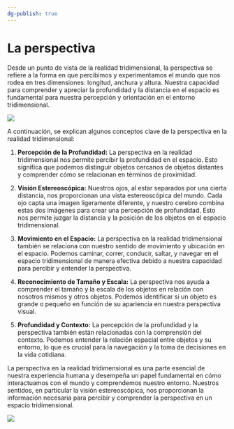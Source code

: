 ```yaml
---
dg-publish: true
---
```


# La perspectiva

Desde un punto de vista de la realidad tridimensional, la perspectiva se refiere a la forma en que percibimos y experimentamos el mundo que nos rodea en tres dimensiones: longitud, anchura y altura. Nuestra capacidad para comprender y apreciar la profundidad y la distancia en el espacio es fundamental para nuestra percepción y orientación en el entorno tridimensional.

![](https://i.imgur.com/SFtAKdB.png)


A continuación, se explican algunos conceptos clave de la perspectiva en la realidad tridimensional:

1. **Percepción de la Profundidad:** La perspectiva en la realidad tridimensional nos permite percibir la profundidad en el espacio. Esto significa que podemos distinguir objetos cercanos de objetos distantes y comprender cómo se relacionan en términos de proximidad.

2. **Visión Estereoscópica:** Nuestros ojos, al estar separados por una cierta distancia, nos proporcionan una vista estereoscópica del mundo. Cada ojo capta una imagen ligeramente diferente, y nuestro cerebro combina estas dos imágenes para crear una percepción de profundidad. Esto nos permite juzgar la distancia y la posición de los objetos en el espacio tridimensional.

3. **Movimiento en el Espacio:** La perspectiva en la realidad tridimensional también se relaciona con nuestro sentido de movimiento y ubicación en el espacio. Podemos caminar, correr, conducir, saltar, y navegar en el espacio tridimensional de manera efectiva debido a nuestra capacidad para percibir y entender la perspectiva.

4. **Reconocimiento de Tamaño y Escala:** La perspectiva nos ayuda a comprender el tamaño y la escala de los objetos en relación con nosotros mismos y otros objetos. Podemos identificar si un objeto es grande o pequeño en función de su apariencia en nuestra perspectiva visual.

5. **Profundidad y Contexto:** La percepción de la profundidad y la perspectiva también están relacionadas con la comprensión del contexto. Podemos entender la relación espacial entre objetos y su entorno, lo que es crucial para la navegación y la toma de decisiones en la vida cotidiana.

La perspectiva en la realidad tridimensional es una parte esencial de nuestra experiencia humana y desempeña un papel fundamental en cómo interactuamos con el mundo y comprendemos nuestro entorno. Nuestros sentidos, en particular la visión estereoscópica, nos proporcionan la información necesaria para percibir y comprender la perspectiva en un espacio tridimensional.

![](https://i.imgur.com/F4KkdvH.jpeg)
